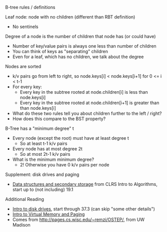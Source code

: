 B-tree rules / definitions

Leaf node: node with no children (different than RBT definition)
- No sentinels

Degree of a node is the number of children that node has (or could have)
- Number of key/value pairs is always one less than number of children
- You can think of keys as "separating" children
- Even for a leaf, which has no children, we talk about the degree

Nodes are sorted
- k/v pairs go from left to right, so node.keys[i] < node.keys[i+1] for 0 <= i < t-1
- For every key:
    - Every key in the subtree rooted at node.children[i] is less than node.keys[i]
    - Every key in the subtree rooted at node.children[i+1] is greater than than node.keys[i]
- What do these two rules tell you about children further to the left / right?
- How does this compare to the BST property?


B-Tree has a "minimum degree" t
- Every node (except the root) must have at least degree t
    - So at least t-1 k/v pairs
- Every node has at most degree 2t
    - So at most 2t-1 k/v pairs
- What is the minimum minimum degree?
    - 2! Otherwise you have 0 k/v pairs per node


Supplement: disk drives and paging
- [Data structures and secondary storage](http://staff.ustc.edu.cn/~csli/graduate/algorithms/book6/chap19.htm) from CLRS Intro to Algorithms, start up to (not including) 19.1

Additional Reading
- [Intro to disk drives](http://pages.cs.wisc.edu/~remzi/OSTEP/file-disks.pdf), start through 37.3 (can skip "some other details")
- [Intro to Virtual Memory and Paging](http://pages.cs.wisc.edu/~remzi/OSTEP/vm-paging.pdf)
- Comes from http://pages.cs.wisc.edu/~remzi/OSTEP/, from UW Madison